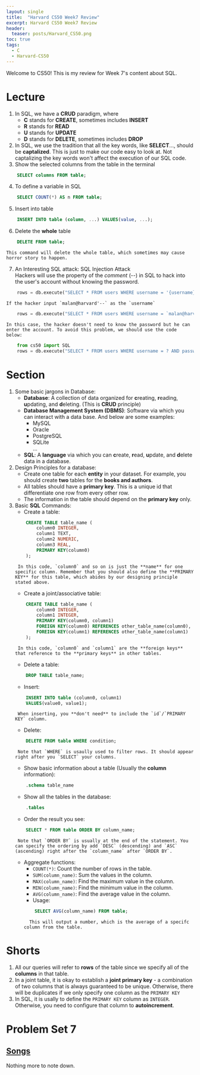 ```yaml
---
layout: single
title:  "Harvard CS50 Week7 Review"
excerpt: Harvard CS50 Week7 Review
header:
  teaser: posts/Harvard_CS50.png
toc: true
tags:
  - C
  - Harvard-CS50
---
```


Welcome to CS50! This is my review for Week 7's content about SQL.

# Lecture
1. In SQL, we have a **CRUD** paradigm, where
    - **C** stands for **CREATE**, sometimes includes **INSERT** 
    - **R** stands for **READ**
    - **U** stands for **UPDATE**
    - **D** stands for **DELETE**, sometimes includes **DROP**
2. In SQL, we use the tradition that all the key words, like **SELECT**..., should be **captalized**. This is just to make our code easy to look at. Not captalizing the key words won't affect the execution of our SQL code.
3. Show the selected columns from the table in the terminal
```sql
    SELECT columns FROM table;
```
4. To define a variable in SQL
```sql
    SELECT COUNT(*) AS n FROM table;
```
5. Insert into table
```sql
    INSERT INTO table (column, ...) VALUES(value, ...);
```
6. Delete the **whole** table
```sql
    DELETE FROM table;
```
    This command will delete the whole table, which sometimes may cause horror story to happen.
7. An Interesting SQL attack: SQL Injection Attack \
Hackers will use the property of the *comment* (--) in SQL to hack into the user's account without knowing the password.
```python
    rows = db.execute("SELECT * FROM users WHERE username = '{username}' AND password = '{password}'")
```
    If the hacker input `malan@harvard'--` as the `username`
```python
    rows = db.execute("SELECT * FROM users WHERE username = `malan@harvard.edu'--' AND password = '{password}'")
```
    In this case, the hacker doesn't need to know the password but he can enter the account. To avoid this problem, we should use the code below:
```python
    from cs50 import SQL
    rows = db.execute("SELECT * FROM users WHERE username = ? AND password = ?", username, password)
```

# Section
1. Some basic jargons in Database:
    - **Database**: A collection of data organized for **c**reating, **r**eading, **u**pdating, and **d**eleting. (This is **CRUD** principle)
    - **Database Management System (DBMS)**: Software via which you can interact with a data base. And below are some examples:
        - MySQL
        - Oracle
        - PostgreSQL
        - SQLite \
        ...
    - **SQL**: A **language** via which you can **c**reate, **r**ead, **u**pdate, and **d**elete data in a database.
2. Design Principles for a database:
    - Create one table for each **entity** in your dataset. For example, you should create **two** tables for the **books and authors**.
    - All tables should have a **primary key**. This is a unique id that differentiate one row from every other row.
    - The information in the table should depend on the **primary key** only.
3. Basic **SQL** Commands:
    - Create a table:
    ```sql
        CREATE TABLE table_name (
            column0 INTEGER,
            column1 TEXT,
            column2 NUMERIC,
            column3 REAL,
            PRIMARY KEY(column0)
        );
    ```
        In this code, `column0` and so on is just the **name** for one specific column. Remember that you should also define the **PRIMARY KEY** for this table, which abides by our designing principle stated above.
    - Create a joint/associative table:
    ```sql
        CREATE TABLE table_name (
            column0 INTEGER,
            column1 INTEGER,
            PRIMARY KEY(column0, column1)
            FOREIGN KEY(column0) REFERENCES other_table_name(column0),
            FOREIGN KEY(column1) REFERENCES other_table_name(column1)
        );
    ```
        In this code, `column0` and `column1` are the **foreign keys** that reference to the **primary keys** in other tables.
    - Delete a table:
    ```sql
        DROP TABLE table_name;
    ```
    - Insert:
    ```sql
        INSERT INTO table (column0, column1)
        VALUES(value0, value1);
    ```
        When inserting, you **don't need** to include the `id`/`PRIMARY KEY` column.
    - Delete:
    ```sql
        DELETE FROM table WHERE condition;
    ```
        Note that `WHERE` is usaully used to filter rows. It should appear right after you `SELECT` your columns.
    - Show basic information about a table (Usually the **column** information):
    ```sql
        .schema table_name
    ```
    - Show all the tables in the database:
    ```sql
        .tables
    ```
    - Order the result you see:
    ```sql
        SELECT * FROM table ORDER BY column_name;
    ```
        Note that `ORDER BY` is usually at the end of the statement. You can specify the ordering by add `DESC` (descending) and `ASC` (ascending) right after the `column_name` after `ORDER BY`.
    - Aggregate functions:
        - `COUNT(*)`: Count the number of rows in the table.
        - `SUM(column_name)`: Sum the values in the column.
        - `MAX(column_name)`: Find the maximum value in the column.
        - `MIN(column_name)`: Find the minimum value in the column.
        - `AVG(column_name)`: Find the average value in the column.
        - Usage:
        ```sql
            SELECT AVG(column_name) FROM table;
        ```
            This will output a number, which is the average of a specifc column from the table.

# Shorts
1. All our queries will refer to **rows** of the table since we specify all of the **columns** in that table.
2. In a joint table, it is okay to establish a **joint primary key** - a combination of two columns that is always guaranteed to be unique. Otherwise, there will be duplicates if we only specify one column as the `PRIMARY KEY`
3. In SQL, it is usally to define the `PRIMARY KEY` column as `INTEGER`. Otherwise, you need to configure that column to **autoincrement**.

# Problem Set 7
## [Songs](https://cs50.harvard.edu/x/2024/psets/7/songs/)
Nothing more to note down.



